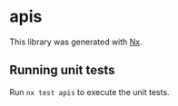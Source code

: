 # apis

This library was generated with [Nx](https://nx.dev).

## Running unit tests

Run `nx test apis` to execute the unit tests.
